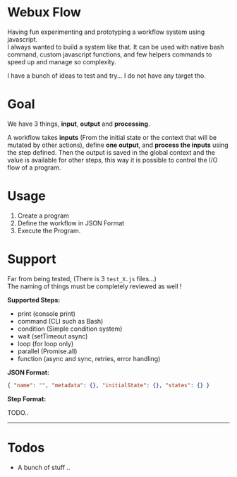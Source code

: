 # Webux Flow

Having fun experimenting and prototyping a workflow system using javascript.  
I always wanted to build a system like that.
It can be used with native bash command, custom javascript functions, and few helpers commands to speed up and manage so complexity.

I have a bunch of ideas to test and try... I do not have any target tho.

# Goal

We have 3 things, **input**, **output** and **processing**.

A workflow takes **inputs** (From the initial state or the context that will be mutated by other actions), define **one output**, and **process the inputs** using the step defined.
Then the output is saved in the global context and the value is available for other steps, this way it is possible to control the I/O flow of a program.

# Usage

1. Create a program
2. Define the workflow in JSON Format
3. Execute the Program.

# Support

Far from being tested, (There is 3 `test_X.js` files...)  
The naming of things must be completely reviewed as well !

**Supported Steps:**

- print (console print)
- command (CLI such as Bash)
- condition (Simple condition system)
- wait (setTimeout async)
- loop (for loop only)
- parallel (Promise.all)
- function (async and sync, retries, error handling)

**JSON Format:**

```json
{ "name": "", "metadata": {}, "initialState": {}, "states": {} }
```

**Step Format:**

TODO..

---

# Todos

- A bunch of stuff ..

